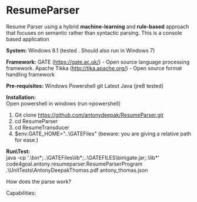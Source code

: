 # ResumeParser
Resume Parser using a hybrid **machine-learning** and **rule-based** approach that focuses on semantic rather than syntactic parsing. This is a console based application

**System:**
Windows 8.1 (tested . Should also run in Windows 7)

**Framework:**
GATE (https://gate.ac.uk/) - Open source language processing framework.
Apache Tikka (http://tika.apache.org/) - Open source format handling framework

**Pre-requisites:**
Windows
Powershell
git
Latest Java (jre8 tested)


**Installation:**<br />
Open powershell in windows (run->powershell) <br />
1) Git clone https://github.com/antonydeepak/ResumeParser.git <br />
2) cd ResumeParser <br />
3) cd ResumeTransducer <br />
4) $env:GATE_HOME="..\GATEFiles" (beware: you are giving a relative path for ease.)<br />

**Run\Test:**<br />
java -cp '.\bin*;..\GATEFiles\lib*;..\GATEFILES\bin\gate.jar;.\lib*' code4goal.antony.resumeparser.ResumeParserProgram .\UnitTests\AntonyDeepakThomas.pdf antony_thomas.json

How does the parse work?

Capabilities:


